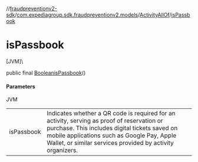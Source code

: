 //[fraudpreventionv2-sdk](../../../index.md)/[com.expediagroup.sdk.fraudpreventionv2.models](../index.md)/[ActivityAllOf](index.md)/[isPassbook](is-passbook.md)

# isPassbook

[JVM]\

public final [Boolean](https://docs.oracle.com/javase/8/docs/api/java/lang/Boolean.html)[isPassbook](is-passbook.md)()

#### Parameters

JVM

| | |
|---|---|
| isPassbook | Indicates whether a QR code is required for an activity, serving as proof of reservation or purchase. This includes digital tickets saved on mobile applications such as Google Pay, Apple Wallet, or similar services provided by activity organizers. |
